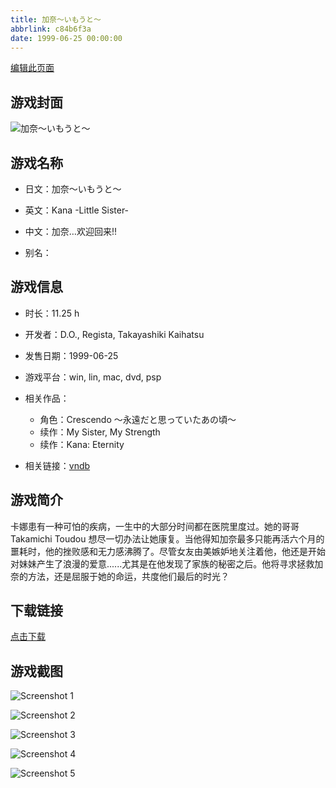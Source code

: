 ```yaml
---
title: 加奈～いもうと～
abbrlink: c84b6f3a
date: 1999-06-25 00:00:00
---
```

[编辑此页面](https://github.com/ACG-3/ADV3-source/blob/main/source/_posts/games/%E5%8A%A0%E5%A5%88%EF%BD%9E%E3%81%84%E3%82%82%E3%81%86%E3%81%A8%EF%BD%9E.md)

## 游戏封面

![加奈～いもうと～](https://pan.timero.xyz/d/onedrive/img_lib_001/%E5%8A%A0%E5%A5%88%EF%BD%9E%E3%81%84%E3%82%82%E3%81%86%E3%81%A8%EF%BD%9E_cover.avif)


## 游戏名称

- 日文：加奈～いもうと～
- 英文：Kana -Little Sister-
- 中文：加奈…欢迎回来!!

- 别名：


## 游戏信息

- 时长：11.25 h
- 开发者：D.O., Regista, Takayashiki Kaihatsu
- 发售日期：1999-06-25
- 游戏平台：win, lin, mac, dvd, psp
- 相关作品：
   - 角色：Crescendo ～永遠だと思っていたあの頃～
   - 续作：My Sister, My Strength
   - 续作：Kana: Eternity

- 相关链接：[vndb](https://vndb.org/v2)


## 游戏简介

卡娜患有一种可怕的疾病，一生中的大部分时间都在医院里度过。她的哥哥 Takamichi Toudou 想尽一切办法让她康复。当他得知加奈最多只能再活六个月的噩耗时，他的挫败感和无力感沸腾了。尽管女友由美嫉妒地关注着他，他还是开始对妹妹产生了浪漫的爱意......尤其是在他发现了家族的秘密之后。他将寻求拯救加奈的方法，还是屈服于她的命运，共度他们最后的时光？




## 下载链接

[点击下载](https://pan.timero.xyz/onedrive/adv_lib_001/%E5%8A%A0%E5%A5%88%EF%BD%9E%E3%81%84%E3%82%82%E3%81%86%E3%81%A8%EF%BD%9E)


## 游戏截图


![Screenshot 1](https://pan.timero.xyz/d/onedrive/img_lib_001/%E5%8A%A0%E5%A5%88%EF%BD%9E%E3%81%84%E3%82%82%E3%81%86%E3%81%A8%EF%BD%9E_Screenshot_1.avif)

![Screenshot 2](https://pan.timero.xyz/d/onedrive/img_lib_001/%E5%8A%A0%E5%A5%88%EF%BD%9E%E3%81%84%E3%82%82%E3%81%86%E3%81%A8%EF%BD%9E_Screenshot_2.avif)

![Screenshot 3](https://pan.timero.xyz/d/onedrive/img_lib_001/%E5%8A%A0%E5%A5%88%EF%BD%9E%E3%81%84%E3%82%82%E3%81%86%E3%81%A8%EF%BD%9E_Screenshot_3.avif)

![Screenshot 4](https://pan.timero.xyz/d/onedrive/img_lib_001/%E5%8A%A0%E5%A5%88%EF%BD%9E%E3%81%84%E3%82%82%E3%81%86%E3%81%A8%EF%BD%9E_Screenshot_4.avif)

![Screenshot 5](https://pan.timero.xyz/d/onedrive/img_lib_001/%E5%8A%A0%E5%A5%88%EF%BD%9E%E3%81%84%E3%82%82%E3%81%86%E3%81%A8%EF%BD%9E_Screenshot_5.avif)

